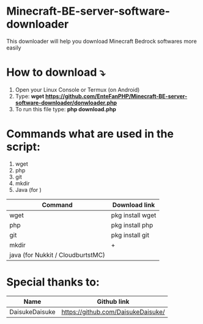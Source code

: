 # Minecraft-BE-server-software-downloader
 This downloader will help you download Minecraft Bedrock softwares more easily

# How to download ⤵️
1. Open your Linux Console or Termux (on Android)
2. Type: __wget https://github.com/EnteFanPHP/Minecraft-BE-server-software-downloader/donwloader.php__
3. To run this file type: **php download.php**

# Commands what are used in the script:
1. wget
2. php
3. git
4. mkdir
5. Java (for )

| Command  | Download link |
| ------------- | ------------- |
| wget  | pkg install wget  |
| php   | pkg install php   |
| git   | pkg install git   |
| mkdir | +                 |
| java (for Nukkit / CloudburtstMC) |   |

# Special thanks to:
| Name  | Github link |
| ------------- | ------------- |
| DaisukeDaisuke  | https://github.com/DaisukeDaisuke/  |
